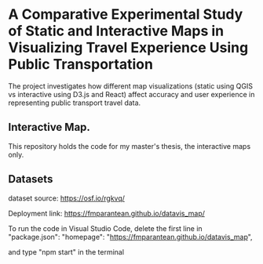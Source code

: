 # A Comparative Experimental Study of Static and Interactive Maps in Visualizing Travel Experience Using Public Transportation 
The project investigates how different map visualizations (static using QGIS vs interactive using D3.js and React) affect accuracy and user experience in representing public transport travel data.



## Interactive Map.
This repository holds the code for my master's thesis, the interactive maps only.


## Datasets
dataset source: https://osf.io/rgkvq/

Deployment link: https://fmparantean.github.io/datavis_map/


To run the code in Visual Studio Code, delete the first line in "package.json": 
"homepage": "https://fmparantean.github.io/datavis_map", 

and type "npm start" in the terminal
